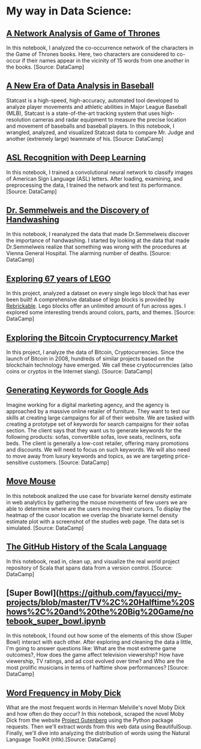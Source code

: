 # My way in Data Science:

## [A Network Analysis of Game of Thrones](https://github.com/fayucci/my-projects/blob/master/A%20Network%20Analysis%20of%20Game%20of%20Thrones/notebook_games_of_thrones.ipynb)
In this notebook, I analyzed the co-occurrence network of the characters in the Game of Thrones books. Here, two characters are considered to co-occur if their names appear in the vicinity of 15 words from one another in the books. [Source: DataCamp]
 
## [A New Era of Data Analysis in Baseball](https://github.com/fayucci/my-projects/blob/master/A%20New%20Era%20of%20Data%20Analysis%20in%20Baseball/notebook_baseball.ipynb)
Statcast is a high-speed, high-accuracy, automated tool developed to analyze player movements and athletic abilities in Major League Baseball (MLB), Statcast is a state-of-the-art tracking system that uses high-resolution cameras and radar equipment to measure the precise location and movement of baseballs and baseball players.
In this notebook, I wrangled, analyzed, and visualized Statcast data to compare Mr. Judge and another (extremely large) teammate of his. [Source: DataCamp]

## [ASL Recognition with Deep Learning](https://github.com/fayucci/my-projects/blob/master/ASL%20Recognition%20with%20Deep%20Learning/notebook_asl.ipynb) 
In this notebook, I trained a convolutional neural network to classify images of American Sign Language (ASL) letters. After loading, examining, and preprocessing the data, I trained the network and test its performance. [Source: DataCamp]

## [Dr. Semmelweis and the Discovery of Handwashing](https://github.com/fayucci/my-projects/blob/master/Dr.%20Semmelweis%20and%20the%20Discovery%20of%20Handwashing/notebook_semmelweis.ipynb)
In this notebook, I reanalyzed the data that made Dr.Semmelweis discover the importance of handwashing. I started by looking at the data that made Dr.Semmelweis realize that something was wrong with the procedures at Vienna General Hospital. The alarming number of deaths. [Source: DataCamp]
 
## [Exploring 67 years of LEGO](https://github.com/fayucci/my-projects/blob/master/Exploring%2067%20years%20of%20LEGO/notebook_lego.ipynb)
In this project, analyzed a dataset on every single lego block that has ever been built! A comprehensive database of lego blocks is provided by [Rebrickable](https://rebrickable.com/downloads/). Lego blocks offer an unlimited amount of fun across ages. I explored some interesting trends around colors, parts, and themes. [Source: DataCamp]
 
 ## [Exploring the Bitcoin Cryptocurrency Market](https://github.com/fayucci/my-projects/blob/master/Exploring%20the%20Bitcoin%20Cryptocurrency%20Market/notebook_bitcoins.ipynb)
In this project, I analyze the data of Bitcoin, Cryptocurrencies. Since the launch of Bitcoin in 2008, hundreds of similar projects based on the blockchain technology have emerged. We call these cryptocurrencies (also coins or cryptos in the Internet slang). [Source: DataCamp]
 
 ## [Generating Keywords for Google Ads](https://github.com/fayucci/my-projects/blob/master/Generating%20Keywords%20for%20Google%20Ads/notebook_ads.ipynb)
Imagine working for a digital marketing agency, and the agency is approached by a massive online retailer of furniture. They want to test our skills at creating large campaigns for all of their website. We are tasked with creating a prototype set of keywords for search campaigns for their sofas section. The client says that they want us to generate keywords for the following products: sofas, convertible sofas, love seats, recliners, sofa beds.
The client is generally a low-cost retailer, offering many promotions and discounts. We will need to focus on such keywords. We will also need to move away from luxury keywords and topics, as we are targeting price-sensitive customers. [Source: DataCamp]

 
 ## [Move Mouse](https://github.com/fayucci/my-projects/blob/master/mouse_move/mouse_streamplot.ipynb)
 In this notebook analized the use case for bivariate kernel density estimate in web analytics by gathering the mouse movements of few users we are able to determine where are the users moving their cursors. To display the heatmap of the cusor location we overlap the bivariate kernel density estimate plot with a screenshot of the studies web page. The data set is simulated. [Source: DataCamp]

 
 ## [The GitHub History of the Scala Language](https://github.com/fayucci/my-projects/blob/master/The%20GitHub%20History%20of%20the%20Scala%20Language/notebook_scale.ipynb)
 In this notebook, read in, clean up, and visualize the real world project repository of Scala that spans data from a version control. [Source: DataCamp]
 
 ## [Super Bowl](https://github.com/fayucci/my-projects/blob/master/TV%2C%20Halftime%20Shows%2C%20and%20the%20Big%20Game/notebook_super_bowl.ipynb
In this notebook, I found out how some of the elements of this show (Super Bowl) interact with each other. After exploring and cleaning the data a little, I'm going to answer questions like: What are the most extreme game outcomes?, How does the game affect television viewership? How have viewership, TV ratings, and ad cost evolved over time? and Who are the most prolific musicians in terms of halftime show performances? [Source: DataCamp]
 
 ## [Word Frequency in Moby Dick](https://github.com/fayucci/my-projects/blob/master/Word%20Frequency%20in%20Moby%20Dick/notebook_moby_dick.ipynb)
 What are the most frequent words in Herman Melville's novel Moby Dick and how often do they occur?
In this notebook, scraped the novel Moby Dick from the website [Project Gutenberg](https://www.gutenberg.org/) using the Python package requests. Then we'll extract words from this web data using BeautifulSoup. Finally, we'll dive into analyzing the distribution of words using the Natural Language ToolKit (nltk).[Source: DataCamp] 

